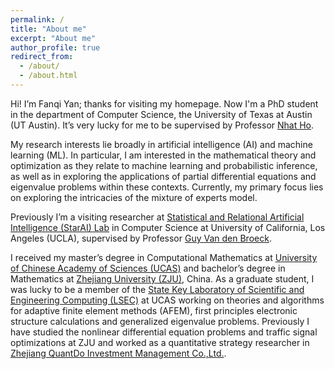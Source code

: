 ```yaml
---
permalink: /
title: "About me"
excerpt: "About me"
author_profile: true
redirect_from: 
  - /about/
  - /about.html
---
```


Hi! I’m Fanqi Yan; thanks for visiting my homepage. Now I'm a PhD student in the department of Computer Science, the University of Texas at Austin (UT Austin). It’s very lucky for me to be supervised by Professor [Nhat Ho](https://nhatptnk8912.github.io/).

My research interests lie broadly in artificial intelligence (AI) and machine learning (ML). In particular, I am interested in the mathematical theory and optimization as they relate to machine learning and probabilistic inference, as well as in exploring the applications of partial differential equations and eigenvalue problems within these contexts. Currently, my primary focus lies on exploring the intricacies of the mixture of experts model.

<!-- 
In particular, I am interested in the mathematical theory and optimization related to machine learning and probabilistic inference, partial differential equations and eigenvalue problems.
-->

Previously I’m a visiting researcher at [Statistical and Relational Artificial Intelligence (StarAI) Lab](http://starai.cs.ucla.edu/members/) in Computer Science at University of California, Los Angeles (UCLA), supervised by Professor [Guy Van den Broeck](http://web.cs.ucla.edu/~guyvdb/). 

I received my master’s degree in Computational Mathematics at [University of Chinese Academy of Sciences (UCAS)](http://www.amss.ac.cn/) and bachelor’s degree in Mathematics at [Zhejiang University (ZJU)](http://www.math.zju.edu.cn/), China. As a graduate student, I was lucky to be a member of the [State Key Laboratory of Scientific and Engineering Computing (LSEC)](http://lsec.cc.ac.cn/) at UCAS working on theories and algorithms for adaptive finite element methods (AFEM), first principles electronic structure calculations and generalized eigenvalue problems. Previously I have studied the nonlinear differential equation problems and traffic signal optimizations at ZJU and worked as a quantitative strategy researcher in [Zhejiang QuantDo Investment Management Co.,Ltd.](https://www.linkedin.com/company/zhejiang-quantdo-investment-co--ltd-/about/).



